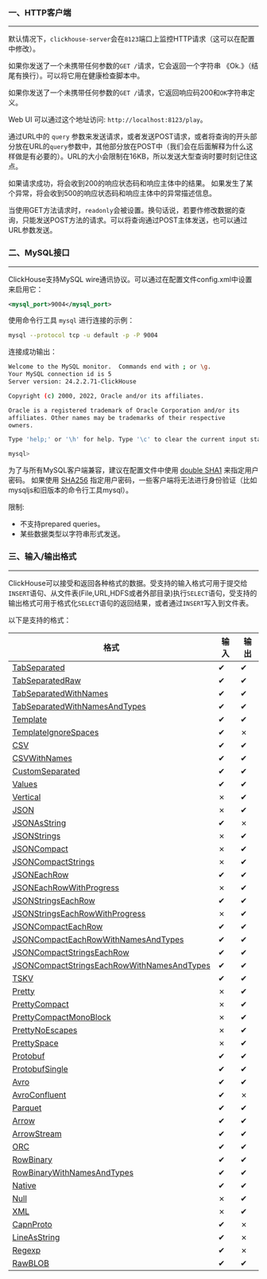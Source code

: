 ### 一、HTTP客户端

---

默认情况下，`clickhouse-server`会在`8123`端口上监控HTTP请求（这可以在配置中修改）。

如果你发送了一个未携带任何参数的`GET /`请求，它会返回一个字符串 《Ok.》（结尾有换行）。可以将它用在健康检查脚本中。

如果你发送了一个未携带任何参数的`GET /`请求，它返回响应码200和`OK`字符串定义。

Web UI 可以通过这个地址访问: `http://localhost:8123/play`。

通过URL中的 `query` 参数来发送请求，或者发送POST请求，或者将查询的开头部分放在URL的`query`参数中，其他部分放在POST中（我们会在后面解释为什么这样做是有必要的）。URL的大小会限制在16KB，所以发送大型查询时要时刻记住这点。

如果请求成功，将会收到200的响应状态码和响应主体中的结果。 如果发生了某个异常，将会收到500的响应状态码和响应主体中的异常描述信息。

当使用GET方法请求时，`readonly`会被设置。换句话说，若要作修改数据的查询，只能发送POST方法的请求。可以将查询通过POST主体发送，也可以通过URL参数发送。



### 二、MySQL接口

---

ClickHouse支持MySQL wire通讯协议。可以通过在配置文件config.xml中设置来启用它：

```xml
<mysql_port>9004</mysql_port>
```

使用命令行工具 `mysql` 进行连接的示例：

```bash
mysql --protocol tcp -u default -p -P 9004
```

连接成功输出：

```bash
Welcome to the MySQL monitor.  Commands end with ; or \g.
Your MySQL connection id is 5
Server version: 24.2.2.71-ClickHouse

Copyright (c) 2000, 2022, Oracle and/or its affiliates.

Oracle is a registered trademark of Oracle Corporation and/or its
affiliates. Other names may be trademarks of their respective
owners.

Type 'help;' or '\h' for help. Type '\c' to clear the current input statement.

mysql>
```

为了与所有MySQL客户端兼容，建议在配置文件中使用 [double SHA1](https://clickhouse.com/docs/zh/operations/settings/settings-users#password_double_sha1_hex) 来指定用户密码。 如果使用 [SHA256](https://clickhouse.com/docs/zh/operations/settings/settings-users#password_sha256_hex) 指定用户密码，一些客户端将无法进行身份验证（比如mysqljs和旧版本的命令行工具mysql）。

限制:

- 不支持prepared queries。
- 某些数据类型以字符串形式发送。



### 三、输入/输出格式

---

ClickHouse可以接受和返回各种格式的数据。受支持的输入格式可用于提交给`INSERT`语句、从文件表(File,URL,HDFS或者外部目录)执行`SELECT`语句，受支持的输出格式可用于格式化`SELECT`语句的返回结果，或者通过`INSERT`写入到文件表。

以下是支持的格式：

| 格式                                                         | 输入 | 输出 |
| ------------------------------------------------------------ | ---- | ---- |
| [TabSeparated](https://clickhouse.com/docs/zh/interfaces/formats#tabseparated) | ✔    | ✔    |
| [TabSeparatedRaw](https://clickhouse.com/docs/zh/interfaces/formats#tabseparatedraw) | ✔    | ✔    |
| [TabSeparatedWithNames](https://clickhouse.com/docs/zh/interfaces/formats#tabseparatedwithnames) | ✔    | ✔    |
| [TabSeparatedWithNamesAndTypes](https://clickhouse.com/docs/zh/interfaces/formats#tabseparatedwithnamesandtypes) | ✔    | ✔    |
| [Template](https://clickhouse.com/docs/zh/interfaces/formats#format-template) | ✔    | ✔    |
| [TemplateIgnoreSpaces](https://clickhouse.com/docs/zh/interfaces/formats#templateignorespaces) | ✔    | ✗    |
| [CSV](https://clickhouse.com/docs/zh/interfaces/formats#csv) | ✔    | ✔    |
| [CSVWithNames](https://clickhouse.com/docs/zh/interfaces/formats#csvwithnames) | ✔    | ✔    |
| [CustomSeparated](https://clickhouse.com/docs/zh/interfaces/formats#format-customseparated) | ✔    | ✔    |
| [Values](https://clickhouse.com/docs/zh/interfaces/formats#data-format-values) | ✔    | ✔    |
| [Vertical](https://clickhouse.com/docs/zh/interfaces/formats#vertical) | ✗    | ✔    |
| [JSON](https://clickhouse.com/docs/zh/interfaces/formats#json) | ✗    | ✔    |
| [JSONAsString](https://clickhouse.com/docs/zh/interfaces/formats#jsonasstring) | ✔    | ✗    |
| [JSONStrings](https://clickhouse.com/docs/zh/interfaces/formats#jsonstrings) | ✗    | ✔    |
| [JSONCompact](https://clickhouse.com/docs/zh/interfaces/formats#jsoncompact) | ✗    | ✔    |
| [JSONCompactStrings](https://clickhouse.com/docs/zh/interfaces/formats#jsoncompactstrings) | ✗    | ✔    |
| [JSONEachRow](https://clickhouse.com/docs/zh/interfaces/formats#jsoneachrow) | ✔    | ✔    |
| [JSONEachRowWithProgress](https://clickhouse.com/docs/zh/interfaces/formats#jsoneachrowwithprogress) | ✗    | ✔    |
| [JSONStringsEachRow](https://clickhouse.com/docs/zh/interfaces/formats#jsonstringseachrow) | ✔    | ✔    |
| [JSONStringsEachRowWithProgress](https://clickhouse.com/docs/zh/interfaces/formats#jsonstringseachrowwithprogress) | ✗    | ✔    |
| [JSONCompactEachRow](https://clickhouse.com/docs/zh/interfaces/formats#jsoncompacteachrow) | ✔    | ✔    |
| [JSONCompactEachRowWithNamesAndTypes](https://clickhouse.com/docs/zh/interfaces/formats#jsoncompacteachrowwithnamesandtypes) | ✔    | ✔    |
| [JSONCompactStringsEachRow](https://clickhouse.com/docs/zh/interfaces/formats#jsoncompactstringseachrow) | ✔    | ✔    |
| [JSONCompactStringsEachRowWithNamesAndTypes](https://clickhouse.com/docs/zh/interfaces/formats#jsoncompactstringseachrowwithnamesandtypes) | ✔    | ✔    |
| [TSKV](https://clickhouse.com/docs/zh/interfaces/formats#tskv) | ✔    | ✔    |
| [Pretty](https://clickhouse.com/docs/zh/interfaces/formats#pretty) | ✗    | ✔    |
| [PrettyCompact](https://clickhouse.com/docs/zh/interfaces/formats#prettycompact) | ✗    | ✔    |
| [PrettyCompactMonoBlock](https://clickhouse.com/docs/zh/interfaces/formats#prettycompactmonoblock) | ✗    | ✔    |
| [PrettyNoEscapes](https://clickhouse.com/docs/zh/interfaces/formats#prettynoescapes) | ✗    | ✔    |
| [PrettySpace](https://clickhouse.com/docs/zh/interfaces/formats#prettyspace) | ✗    | ✔    |
| [Protobuf](https://clickhouse.com/docs/zh/interfaces/formats#protobuf) | ✔    | ✔    |
| [ProtobufSingle](https://clickhouse.com/docs/zh/interfaces/formats#protobufsingle) | ✔    | ✔    |
| [Avro](https://clickhouse.com/docs/zh/interfaces/formats#data-format-avro) | ✔    | ✔    |
| [AvroConfluent](https://clickhouse.com/docs/zh/interfaces/formats#data-format-avro-confluent) | ✔    | ✗    |
| [Parquet](https://clickhouse.com/docs/zh/interfaces/formats#data-format-parquet) | ✔    | ✔    |
| [Arrow](https://clickhouse.com/docs/zh/interfaces/formats#data-format-arrow) | ✔    | ✔    |
| [ArrowStream](https://clickhouse.com/docs/zh/interfaces/formats#data-format-arrow-stream) | ✔    | ✔    |
| [ORC](https://clickhouse.com/docs/zh/interfaces/formats#data-format-orc) | ✔    | ✔    |
| [RowBinary](https://clickhouse.com/docs/zh/interfaces/formats#rowbinary) | ✔    | ✔    |
| [RowBinaryWithNamesAndTypes](https://clickhouse.com/docs/zh/interfaces/formats#rowbinarywithnamesandtypes) | ✔    | ✔    |
| [Native](https://clickhouse.com/docs/zh/interfaces/formats#native) | ✔    | ✔    |
| [Null](https://clickhouse.com/docs/zh/interfaces/formats#null) | ✗    | ✔    |
| [XML](https://clickhouse.com/docs/zh/interfaces/formats#xml) | ✗    | ✔    |
| [CapnProto](https://clickhouse.com/docs/zh/interfaces/formats#capnproto) | ✔    | ✗    |
| [LineAsString](https://clickhouse.com/docs/zh/interfaces/formats#lineasstring) | ✔    | ✗    |
| [Regexp](https://clickhouse.com/docs/zh/interfaces/formats#data-format-regexp) | ✔    | ✗    |
| [RawBLOB](https://clickhouse.com/docs/zh/interfaces/formats#rawblob) | ✔    | ✔    |